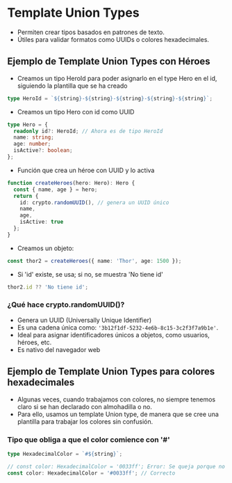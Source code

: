 # Template Union Types

- Permiten crear tipos basados en patrones de texto.
- Útiles para validar formatos como UUIDs o colores hexadecimales.

## Ejemplo de Template Union Types con Héroes

- Creamos un tipo HeroId para poder asignarlo en el type Hero en el id, siguiendo la plantilla que se ha creado

```ts
type HeroId = `${string}-${string}-${string}-${string}-${string}`;
```

- Creamos un tipo Hero con id como UUID

```ts
type Hero = {
  readonly id?: HeroId; // Ahora es de tipo HeroId
  name: string;
  age: number;
  isActive?: boolean;
};
```

- Función que crea un héroe con UUID y lo activa

```ts
function createHeroes(hero: Hero): Hero {
  const { name, age } = hero;
  return {
    id: crypto.randomUUID(), // genera un UUID único
    name,
    age,
    isActive: true
  };
}
```

- Creamos un objeto:

```ts
const thor2 = createHeroes({ name: 'Thor', age: 1500 });
```

- Si 'id' existe, se usa; si no, se muestra 'No tiene id'

```ts
thor2.id ?? 'No tiene id';
```

### ¿Qué hace crypto.randomUUID()?

- Genera un UUID (Universally Unique Identifier)
- Es una cadena única como: `'3b12f1df-5232-4e6b-8c15-3c2f3f7a9b1e'`.
- Ideal para asignar identificadores únicos a objetos, como usuarios, héroes, etc.
- Es nativo del navegador web

## Ejemplo de Template Union Types para colores hexadecimales

- Algunas veces, cuando trabajamos con colores, no siempre tenemos claro si se han declarado con almohadilla o no.
- Para ello, usamos un template Union type, de manera que se cree una plantilla para trabajar los colores sin confusión.

### Tipo que obliga a que el color comience con '#'

```ts
type HexadecimalColor = `#${string}`;

// const color: HexadecimalColor = '0033ff'; Error: Se queja porque no cumple con la plantilla, le falta la almohadilla
const color: HexadecimalColor = '#0033ff'; // Correcto
```
